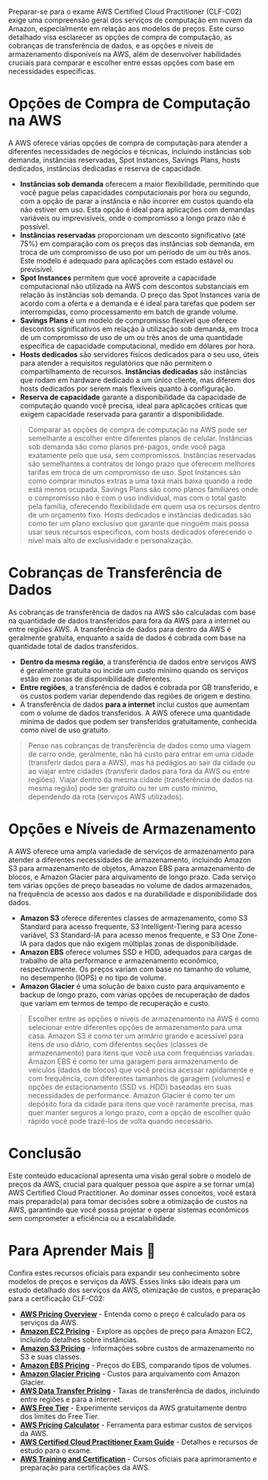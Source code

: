 Preparar-se para o exame AWS Certified Cloud Practitioner (CLF-C02) exige uma compreensão geral dos serviços de computação em nuvem da Amazon, especialmente em relação aos modelos de preços. Este curso detalhado visa esclarecer as opções de compra de computação, as cobranças de transferência de dados, e as opções e níveis de armazenamento disponíveis na AWS, além de desenvolver habilidades cruciais para comparar e escolher entre essas opções com base em necessidades específicas.

# Opções de Compra de Computação na AWS

A AWS oferece várias opções de compra de computação para atender a diferentes necessidades de negócios e técnicas, incluindo instâncias sob demanda, instâncias reservadas, Spot Instances, Savings Plans, hosts dedicados, instâncias dedicadas e reserva de capacidade.

- **Instâncias sob demanda** oferecem a maior flexibilidade, permitindo que você pague pelas capacidades computacionais por hora ou segundo, com a opção de parar a instância e não incorrer em custos quando ela não estiver em uso. Esta opção é ideal para aplicações com demandas variáveis ou imprevisíveis, onde o compromisso a longo prazo não é possível.
- **Instâncias reservadas** proporcionam um desconto significativo (até 75%) em comparação com os preços das instâncias sob demanda, em troca de um compromisso de uso por um período de um ou três anos. Este modelo é adequado para aplicações com estado estável ou previsível.
- **Spot Instances** permitem que você aproveite a capacidade computacional não utilizada na AWS com descontos substanciais em relação às instâncias sob demanda. O preço das Spot Instances varia de acordo com a oferta e a demanda e é ideal para tarefas que podem ser interrompidas, como processamento em batch de grande volume.
- **Savings Plans** é um modelo de compromisso flexível que oferece descontos significativos em relação à utilização sob demanda, em troca de um compromisso de uso de um ou três anos de uma quantidade específica de capacidade computacional, medido em dólares por hora.
- **Hosts dedicados** são servidores físicos dedicados para o seu uso, úteis para atender a requisitos regulatórios que não permitem o compartilhamento de recursos. **Instâncias dedicadas** são instâncias que rodam em hardware dedicado a um único cliente, mas diferem dos hosts dedicados por serem mais flexíveis quanto à configuração.
- **Reserva de capacidade** garante a disponibilidade da capacidade de computação quando você precisa, ideal para aplicações críticas que exigem capacidade reservada para garantir a disponibilidade.

> Comparar as opções de compra de computação na AWS pode ser semelhante a escolher entre diferentes planos de celular. Instâncias sob demanda são como planos pré-pagos, onde você paga exatamente pelo que usa, sem compromissos. Instâncias reservadas são semelhantes a contratos de longo prazo que oferecem melhores tarifas em troca de um compromisso de uso. Spot Instances são como comprar minutos extras a uma taxa mais baixa quando a rede está menos ocupada. Savings Plans são como planos familiares onde o compromisso não é com o uso individual, mas com o total gasto pela família, oferecendo flexibilidade em quem usa os recursos dentro de um orçamento fixo. Hosts dedicados e instâncias dedicadas são como ter um plano exclusivo que garante que ninguém mais possa usar seus recursos específicos, com hosts dedicados oferecendo o nível mais alto de exclusividade e personalização.

# Cobranças de Transferência de Dados

As cobranças de transferência de dados na AWS são calculadas com base na quantidade de dados transferidos para fora da AWS para a internet ou entre regiões AWS. A transferência de dados para dentro da AWS é geralmente gratuita, enquanto a saída de dados é cobrada com base na quantidade total de dados transferidos.

- **Dentro da mesma região**, a transferência de dados entre serviços AWS é geralmente gratuita ou incide um custo mínimo quando os serviços estão em zonas de disponibilidade diferentes. 
- **Entre regiões**, a transferência de dados é cobrada por GB transferido, e os custos podem variar dependendo das regiões de origem e destino.
- A transferência de dados **para a internet** inclui custos que aumentam com o volume de dados transferidos. A AWS oferece uma quantidade mínima de dados que podem ser transferidos gratuitamente, conhecida como nível de uso gratuito.

> Pense nas cobranças de transferência de dados como uma viagem de carro onde, geralmente, não há custo para entrar em uma cidade (transferir dados para a AWS), mas há pedágios ao sair da cidade ou ao viajar entre cidades (transferir dados para fora da AWS ou entre regiões). Viajar dentro da mesma cidade (transferência de dados na mesma região) pode ser gratuito ou ter um custo mínimo, dependendo da rota (serviços AWS utilizados).

# Opções e Níveis de Armazenamento

A AWS oferece uma ampla variedade de serviços de armazenamento para atender a diferentes necessidades de armazenamento, incluindo Amazon S3 para armazenamento de objetos, Amazon EBS para armazenamento de blocos, e Amazon Glacier para arquivamento de longo prazo. Cada serviço tem várias opções de preço baseadas no volume de dados armazenados, na frequência de acesso aos dados e na durabilidade e disponibilidade dos dados.

- **Amazon S3** oferece diferentes classes de armazenamento, como S3 Standard para acesso frequente, S3 Intelligent-Tiering para acesso variável, S3 Standard-IA para acesso menos frequente, e S3 One Zone-IA para dados que não exigem múltiplas zonas de disponibilidade.
- **Amazon EBS** oferece volumes SSD e HDD, adequados para cargas de trabalho de alta performance e armazenamento econômico, respectivamente. Os preços variam com base no tamanho do volume, no desempenho (IOPS) e no tipo de volume.
- **Amazon Glacier** é uma solução de baixo custo para arquivamento e backup de longo prazo, com várias opções de recuperação de dados que variam em termos de tempo de recuperação e custo.

> Escolher entre as opções e níveis de armazenamento na AWS é como selecionar entre diferentes opções de armazenamento para uma casa. Amazon S3 é como ter um armário grande e acessível para itens de uso diário, com diferentes seções (classes de armazenamento) para itens que você usa com frequências variadas. Amazon EBS é como ter uma garagem para armazenamento de veículos (dados de blocos) que você precisa acessar rapidamente e com frequência, com diferentes tamanhos de garagem (volumes) e opções de estacionamento (SSD vs. HDD) baseadas em suas necessidades de performance. Amazon Glacier é como ter um depósito fora da cidade para itens que você raramente precisa, mas quer manter seguros a longo prazo, com a opção de escolher quão rápido você pode trazê-los de volta quando necessário.

# Conclusão

Este conteúdo educacional apresenta uma visão geral sobre o modelo de preços da AWS, crucial para qualquer pessoa que aspire a se tornar um(a) AWS Certified Cloud Practitioner. Ao dominar esses conceitos, você estará mais preparado(a) para tomar decisões sobre a otimização de custos na AWS, garantindo que você possa projetar e operar sistemas econômicos sem comprometer a eficiência ou a escalabilidade.

# Para Aprender Mais 🚀

Confira estes recursos oficiais para expandir seu conhecimento sobre modelos de preços e serviços da AWS. Esses links são ideais para um estudo detalhado dos serviços da AWS, otimização de custos, e preparação para a certificação CLF-C02:

- [**AWS Pricing Overview**](https://aws.amazon.com/pricing/) - Entenda como o preço é calculado para os serviços da AWS.
- [**Amazon EC2 Pricing**](https://aws.amazon.com/ec2/pricing/) - Explore as opções de preço para Amazon EC2, incluindo detalhes sobre instâncias.
- [**Amazon S3 Pricing**](https://aws.amazon.com/s3/pricing/) - Informações sobre custos de armazenamento no S3 e suas classes.
- [**Amazon EBS Pricing**](https://aws.amazon.com/ebs/pricing/) - Preços do EBS, comparando tipos de volumes.
- [**Amazon Glacier Pricing**](https://aws.amazon.com/glacier/pricing/) - Custos para arquivamento com Amazon Glacier.
- [**AWS Data Transfer Pricing**](https://aws.amazon.com/ec2/pricing/on-demand/#Data_Transfer) - Taxas de transferência de dados, incluindo entre regiões e para a internet.
- [**AWS Free Tier**](https://aws.amazon.com/free/) - Experimente serviços da AWS gratuitamente dentro dos limites do Free Tier.
- [**AWS Pricing Calculator**](https://calculator.aws/#/) - Ferramenta para estimar custos de serviços da AWS.
- [**AWS Certified Cloud Practitioner Exam Guide**](https://aws.amazon.com/certification/certified-cloud-practitioner/) - Detalhes e recursos de estudo para o exame.
- [**AWS Training and Certification**](https://aws.amazon.com/training/) - Cursos oficiais para aprimoramento e preparação para certificações da AWS.